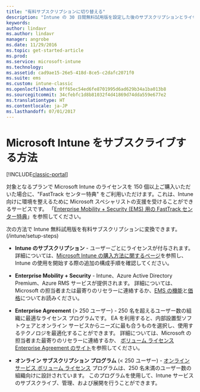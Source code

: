 ```yaml
---
title: "有料サブスクリプションに切り替える"
description: "Intune の 30 日間無料試用版を設定した後のサブスクリプションとライセンスについて知っておくべきこと。"
keywords: 
author: lindavr
ms.author: lindavr
manager: angrobe
ms.date: 11/29/2016
ms.topic: get-started-article
ms.prod: 
ms.service: microsoft-intune
ms.technology: 
ms.assetid: cad9ae15-26e5-418d-8ce5-c2dafc2071f0
ms.suite: ems
ms.custom: intune-classic
ms.openlocfilehash: 0ff65ec54ed6fe8701995d6ad629b34a1ba013b8
ms.sourcegitcommit: 34cfebfc1d8b81032f4d41869d74dda559e677e2
ms.translationtype: HT
ms.contentlocale: ja-JP
ms.lasthandoff: 07/01/2017
---
```

# <a name="ways-to-subscribe-to-microsoft-intune"></a>Microsoft Intune をサブスクライブする方法

[!INCLUDE[classic-portal](../includes/classic-portal.md)]

対象となるプランで Microsoft Intune のライセンスを 150 個以上ご購入いただいた場合に、"FastTrack センター特典" をご利用いただけます。これは、Intune 向けに環境を整えるために Microsoft スペシャリストの支援を受けることができるサービスです。 「[Enterprise Mobility + Security (EMS) 用の FastTrack センター特典](https://docs.microsoft.com/enterprise-mobility/Solutions/fasttrack-center-benefit-for-enterprise-mobility-suite-ems)」を参照してください。

次の方法で Intune 無料試用版を有料サブスクリプションに変換できます。 (/intune/setup-steps)
-   **Intune のサブスクリプション** - ユーザーごとにライセンスが付与されます。 詳細については、[Microsoft Intune の購入方法に関するページ](/intune/setup-steps)を参照し、Intune の使用を開始する際の追加の構成手順を確認してください。

-   **Enterprise Mobility + Security** - Intune、Azure Active Directory Premium、Azure RMS サービスが提供されます。 詳細については、Microsoft の担当者または最寄りのリセラーに連絡するか、[EMS の機能](https://www.microsoft.com/server-cloud/enterprise-mobility/overview.aspx)と[価格](https://www.microsoft.com/server-cloud/products/enterprise-mobility-suite/Purchasing.aspx)についてお読みください。

-   **Enterprise Agreement** (&gt; 250 ユーザー) - 250 名を超えるユーザー数の組織に最適なライセンス プログラムです。 EA を利用すると、内部設置型ソフトウェアとオンライン サービスからニーズに最も合うものを選択し、使用するテクノロジを最適化することができます。 詳細については、Microsoft の担当者また最寄りのリセラーに連絡するか、 [ボリューム ライセンス Enterprise Agreement のサイト](http://www.microsoft.com/licensing/licensing-options/enterprise.aspx)を参照してください。

-   **オンライン サブスクリプション プログラム** (&lt; 250 ユーザー) - [オンライン サービス ボリューム ライセンス](http://www.microsoft.com/licensing/online-services/default.aspx) プログラムは、250 名未満のユーザー数の組織向けに設計されています。 このプログラムを使用して、Intune サービスのサブスクライブ、管理、および展開を行うことができます。
